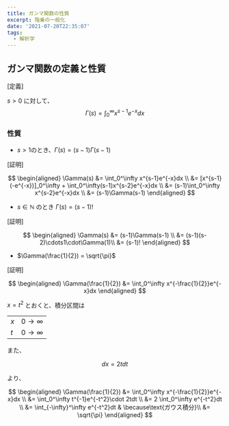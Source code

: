 ```yaml
---
title: ガンマ関数の性質
excerpt: 階乗の一般化
date: '2021-07-20T22:35:07'
tags:
  - 解析学
---
```


## ガンマ関数の定義と性質
[定義]

$s>0$ に対して、
$$
\Gamma(s) = \int_0^\infty x^{s-1}e^{-x}dx
$$


### 性質
- $s>1$のとき、$\Gamma(s) = (s-1)\Gamma(s-1)$

[証明]

$$
\begin{aligned}
\Gamma(s) &= \int_0^\infty x^{s-1}e^{-x}dx \\
&= [x^{s-1}(-e^{-x})]_0^\infty + \int_0^\infty(s-1)x^{s-2}e^{-x}dx \\
&= (s-1)\int_0^\infty x^{s-2}e^{-x}dx \\
&= (s-1)\Gamma(s-1)
\end{aligned}
$$

- $s \in \mathbb{N}$ のとき $\Gamma(s) = (s-1)!$

[証明]

$$
\begin{aligned}
\Gamma(s) &= (s-1)\Gamma(s-1) \\
&= (s-1)(s-2)\cdots1\cdot\Gamma(1)\\
&= (s-1)!
\end{aligned}
$$

- $\Gamma(\frac{1}{2}) = \sqrt{\pi}$

[証明]

$$
\begin{aligned}
\Gamma(\frac{1}{2}) &= \int_0^\infty x^{-\frac{1}{2}}e^{-x}dx
\end{aligned}
$$

$x = t^2$ とおくと、積分区間は

|     |                        |
| --- | ---------------------- |
| $x$ | $0 \rightarrow \infty$ |
| $t$ | $0 \rightarrow \infty$ |

また、

$$dx = 2tdt$$

より、

$$
\begin{aligned}
\Gamma(\frac{1}{2}) &= \int_0^\infty x^{-\frac{1}{2}}e^{-x}dx \\
&= \int_0^\infty  t^{-1}e^{-t^2}\cdot 2tdt \\
&= 2 \int_0^\infty e^{-t^2}dt \\
&= \int_{-\infty}^\infty e^{-t^2}dt  & \because\text{ガウス積分}\\
&= \sqrt{\pi}
\end{aligned}
$$
